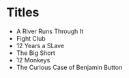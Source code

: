 # Titles

- A River Runs Through It
- Fight Club
- 12 Years a SLave
- The Big Short
- 12 Monkeys
- The Curious Case of Benjamin Button

